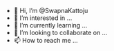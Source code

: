 - 👋 Hi, I’m @SwapnaKattoju
- 👀 I’m interested in ...
- 🌱 I’m currently learning ...
- 💞️ I’m looking to collaborate on ...
- 📫 How to reach me ...

<!---
SwapnaKattoju/SwapnaKattoju is a ✨ special ✨ repository because its `README.md` (this file) appears on your GitHub profile.
You can click the Preview link to take a look at your changes.
--->
